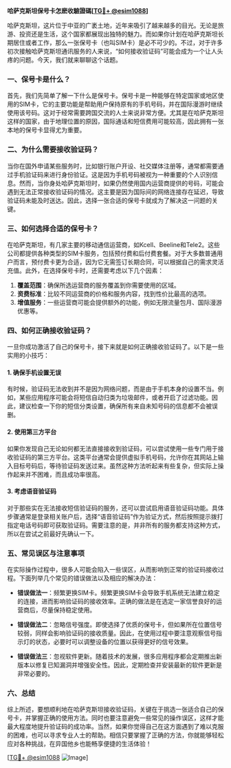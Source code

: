**哈萨克斯坦保号卡怎麽收驗證碼[[TG💪+ @esim1088](https://t.me/s/esim1088)]**

哈萨克斯坦，这片位于中亚的广袤土地，近年来吸引了越来越多的目光。无论是旅游、投资还是生活，这个国家都展现出独特的魅力。而如果你计划在哈萨克斯坦长期居住或者工作，那么一张保号卡（也叫SIM卡）是必不可少的。不过，对于许多初次接触哈萨克斯坦通讯服务的人来说，“如何接收验证码”可能会成为一个让人头疼的问题。今天，我们就来聊聊这个话题。

### 一、保号卡是什么？

首先，我们先简单了解一下什么是保号卡。保号卡是一种能够在特定国家或地区使用的SIM卡，它的主要功能是帮助用户保持原有的手机号码，并在国际漫游时继续使用该号码。这对于经常需要跨国交流的人士来说非常方便。尤其是在哈萨克斯坦这样的国家，由于地理位置的原因，国际通话和短信费用可能较高，因此拥有一张本地的保号卡显得尤为重要。

### 二、为什么需要接收验证码？

当你在国外申请某些服务时，比如银行账户开设、社交媒体注册等，通常都需要通过手机验证码来进行身份验证。这是因为手机号码被视为一种重要的个人识别信息。然而，当你身处哈萨克斯坦时，如果仍然使用国内运营商提供的号码，可能会遇到无法正常接收验证码的情况。这主要是因为国际间的网络连接存在延迟，导致验证码未能及时送达。因此，选择一张合适的保号卡就成为了解决这一问题的关键。

### 三、如何选择合适的保号卡？

在哈萨克斯坦，有几家主要的移动通信运营商，如Kcell、Beeline和Tele2。这些公司都提供各种类型的SIM卡服务，包括预付费和后付费套餐。对于大多数普通用户而言，预付费卡更为合适，因为它无需签订长期合同，可以根据自己的需求灵活充值。此外，在选择保号卡时，还需要考虑以下几个因素：

1. **覆盖范围**：确保所选运营商的服务覆盖到你需要使用的区域。
2. **资费标准**：比较不同运营商的价格和服务内容，找到性价比最高的选项。
3. **增值服务**：一些运营商可能会提供额外的功能，例如无限流量包月、国际漫游优惠等。

### 四、如何正确接收验证码？

一旦你成功激活了自己的保号卡，接下来就是如何正确接收验证码了。以下是一些实用的小技巧：

#### 1. 确保手机设置无误

有时候，验证码无法收到并不是因为网络问题，而是由于手机本身的设置不当。例如，某些应用程序可能会将短信自动归类为垃圾邮件，或者开启了过滤功能。因此，建议检查一下你的短信分类设置，确保所有来自未知号码的信息都不会被误删。

#### 2. 使用第三方平台

如果你发现自己无论如何都无法直接接收到验证码，可以尝试使用一些专门用于接收验证码的第三方平台。这类平台通常会提供虚拟手机号码，允许你在其网站上输入目标号码后，等待验证码发送过来。虽然这种方法听起来有些复杂，但实际上操作起来并不困难，而且成功率很高。

#### 3. 考虑语音验证码

对于那些实在无法接收短信验证码的服务，还可以尝试启用语音验证码功能。具体步骤通常是登录相关账户后，选择“语音验证码”作为验证方式，然后按照提示拨打指定电话号码即可获取验证码。需要注意的是，并非所有的服务都支持这种方式，所以在尝试之前最好先确认一下。

### 五、常见误区与注意事项

在实际操作过程中，很多人可能会陷入一些误区，从而影响到正常的验证码接收过程。下面列举几个常见的错误做法以及相应的解决办法：

- **错误做法一**：频繁更换SIM卡。频繁更换SIM卡会导致手机系统无法建立稳定的连接，进而影响验证码的接收效率。正确的做法是在选定一家信誉良好的运营商后，尽量保持稳定使用。
  
- **错误做法二**：忽略信号强度。即使选择了优质的保号卡，但如果所在位置信号较弱，同样会影响验证码的接收质量。因此，在使用过程中要注意观察信号指示灯的状态，必要时可以调整设备的位置以获得更好的信号效果。

- **错误做法三**：忽视软件更新。随着技术的发展，很多应用程序都会定期推出新版本以修复已知漏洞并增强安全性。因此，定期检查并安装最新的软件更新是非常必要的。

### 六、总结

综上所述，要想顺利地在哈萨克斯坦接收验证码，关键在于挑选一张适合自己的保号卡，并掌握正确的使用方法。同时也要注意避免一些常见的操作误区，这样才能最大程度地提升验证码的成功率。当然，如果你觉得自己在这方面遇到了难以克服的困难，也可以寻求专业人士的帮助。相信只要掌握了正确的方法，你就能够轻松应对各种挑战，在异国他乡也能畅享便捷的生活体验！

[[TG💪+ @esim1088](https://t.me/s/esim1088) ![Image](https://i.postimg.cc/4NQfJmqS/Snipaste-2025-05-13-00-14-12.png)]